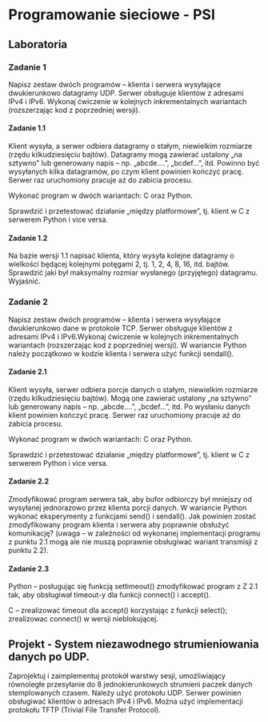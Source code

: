 # Programowanie sieciowe - PSI

## Laboratoria
### Zadanie 1
Napisz zestaw dwóch programów – klienta i serwera wysyłające dwukierunkowo datagramy UDP. Serwer obsługuje klientów z adresami IPv4 i IPv6. Wykonaj ćwiczenie w kolejnych inkrementalnych wariantach (rozszerzając kod z poprzedniej wersji).

#### Zadanie 1.1
Klient wysyła, a serwer odbiera datagramy o stałym, niewielkim rozmiarze (rzędu kilkudziesięciu bajtów). Datagramy mogą zawierać ustalony „na sztywno” lub generowany napis – np. „abcde….”, „bcdef…​”, itd. Powinno być wysyłanych kilka datagramów, po czym klient powinien kończyć pracę. Serwer raz uruchomiony pracuje aż do zabicia procesu.

Wykonać program w dwóch wariantach: C oraz Python.

Sprawdzić i przetestować działanie „między platformowe”, tj. klient w C z serwerem Python i vice versa.

#### Zadanie 1.2
Na bazie wersji 1.1 napisać klienta, który wysyła kolejne datagramy o wielkości będącej kolejnymi potęgami 2, tj. 1, 2, 4, 8, 16, itd. bajtów. Sprawdzić jaki był maksymalny rozmiar wysłanego (przyjętego) datagramu. Wyjaśnić.

### Zadanie 2
Napisz zestaw dwóch programów – klienta i serwera wysyłające dwukierunkowo dane w protokole TCP. Serwer obsługuje klientów z adresami IPv4 i IPv6.Wykonaj ćwiczenie w kolejnych inkrementalnych wariantach (rozszerzając kod z poprzedniej wersji). W wariancie Python należy początkowo w kodzie klienta i serwera użyć funkcji sendall().

#### Zadanie 2.1
Klient wysyła, serwer odbiera porcje danych o stałym, niewielkim rozmiarze (rzędu kilkudziesięciu bajtów). Mogą one zawierać ustalony „na sztywno” lub generowany napis – np. „abcde….”, „bcdef…​”, itd. Po wysłaniu danych klient powinien kończyć pracę. Serwer raz uruchomiony pracuje aż do zabicia procesu.

Wykonać program w dwóch wariantach: C oraz Python.

Sprawdzić i przetestować działanie „między platformowe”, tj. klient w C z serwerem Python i vice versa.

#### Zadanie 2.2
Zmodyfikować program serwera tak, aby bufor odbiorczy był mniejszy od wysyłanej jednorazowo przez klienta porcji danych. W wariancie Python wykonać eksperymenty z funkcjami send() i sendall(). Jak powinien zostać zmodyfikowany program klienta i serwera aby poprawnie obsłużyć komunikację? (uwaga – w zależności od wykonanej implementacji programu z punktu 2.1 mogą ale nie muszą poprawnie obsługiwać wariant transmisji z punktu 2.2).

#### Zadanie 2.3
Python – posługując się funkcją settimeout() zmodyfikować program z Z 2.1 tak, aby obsługiwał timeout-y dla funkcji connect() i accept().  

C – zrealizować timeout dla accept() korzystając z funkcji select(); zrealizowac connect() w wersji nieblokującej.

## Projekt - System niezawodnego strumieniowania danych po UDP.
Zaprojektuj i zaimplementuj protokół warstwy sesji, umożliwiający równoległe przesyłanie do 8 jednokierunkowych strumieni paczek danych stemplowanych czasem. Należy użyć protokołu UDP. Serwer powinien obsługiwać klientów o adresach IPv4 i IPv6. Można użyć implementacji protokołu TFTP (Trivial File Transfer Protocol).
